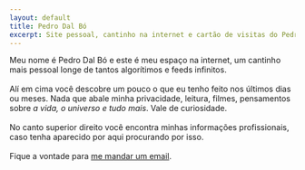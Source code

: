 ```yaml
---
layout: default
title: Pedro Dal Bó
excerpt: Site pessoal, cantinho na internet e cartão de visitas do Pedro Dal Bó.
---
```

 <div id="descricao">
    Meu nome é Pedro Dal Bó e este é meu espaço na internet, um cantinho mais pessoal longe de tantos algorítimos e feeds infinitos.<br><br>
    Alí em cima você descobre um pouco o que eu tenho feito nos últimos dias ou meses. Nada que abale minha privacidade, leitura, filmes, pensamentos sobre <i>a vida, o universo e tudo mais</i>. Vale de curiosidade.<br><br>
    No canto superior direito você encontra minhas informações profissionais, caso tenha aparecido por aqui procurando por isso.<br><br>
    Fique a vontade para <a href="mailto:pedro@dalbo.me" class="linkum" title="Onde falar comigo">me mandar um email</a>.
</div>
